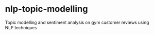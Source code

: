 # nlp-topic-modelling
Topic modelling and sentiment analysis on gym customer reviews using NLP techniques
